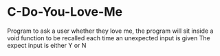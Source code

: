 # C-Do-You-Love-Me
Program to ask a user whether they love me, the program will sit inside a void function to be recalled each time an unexpected input is given
The expect input is either Y or N
